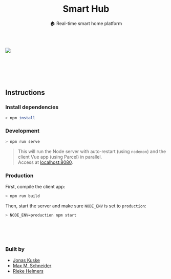 <h1 align=center>Smart Hub</h1>
<p align=center>🏠 Real-time smart home platform</p>

<br>
<br>

![](https://user-images.githubusercontent.com/30421456/75625782-a0094800-5bc1-11ea-854c-9f27bba6b030.png)

<br>
<br>
<br>
<br>

## Instructions

### Install dependencies

```bash
> npm install
```

### Development

```bash
> npm run serve
```

> This will run the Node server with auto-restart (using `nodemon`) and the client Vue app (using Parcel) in parallel.  
> Access at [localhost:8080](http://localhost:8080).

### Production

First, compile the client app:

```bash
> npm run build
```

Then, start the server and make sure `NODE_ENV` is set to `production`:

```bash
> NODE_ENV=production npm start
```

<br>
<br>
<br>

### Built by

- [Jonas Kuske](https://github.com/jonaskuske)
- [Max M. Schneider](https://github.com/molukkenmax)
- [Rieke Helmers](https://github.com/riekehieke)
